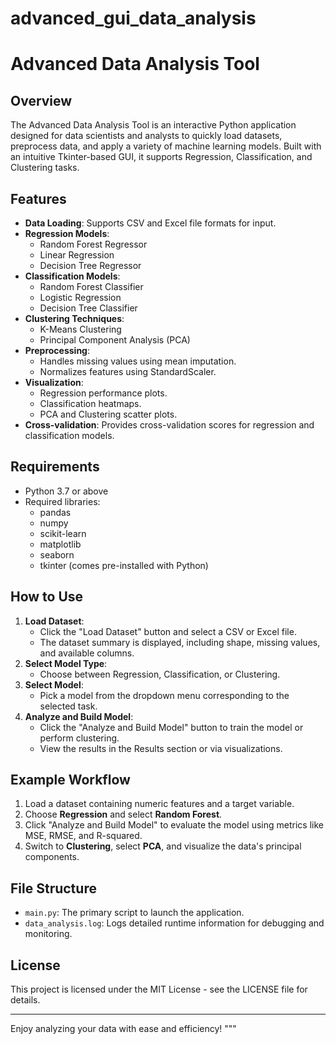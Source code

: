 # advanced_gui_data_analysis

# Advanced Data Analysis Tool

## Overview

The Advanced Data Analysis Tool is an interactive Python application designed for data scientists and analysts to quickly load datasets, preprocess data, and apply a variety of machine learning models. Built with an intuitive Tkinter-based GUI, it supports Regression, Classification, and Clustering tasks.

## Features

- **Data Loading**: Supports CSV and Excel file formats for input.
- **Regression Models**:
  - Random Forest Regressor
  - Linear Regression
  - Decision Tree Regressor
- **Classification Models**:
  - Random Forest Classifier
  - Logistic Regression
  - Decision Tree Classifier
- **Clustering Techniques**:
  - K-Means Clustering
  - Principal Component Analysis (PCA)
- **Preprocessing**:
  - Handles missing values using mean imputation.
  - Normalizes features using StandardScaler.
- **Visualization**:
  - Regression performance plots.
  - Classification heatmaps.
  - PCA and Clustering scatter plots.
- **Cross-validation**: Provides cross-validation scores for regression and classification models.

## Requirements

- Python 3.7 or above
- Required libraries:
  - pandas
  - numpy
  - scikit-learn
  - matplotlib
  - seaborn
  - tkinter (comes pre-installed with Python)

## How to Use

1. **Load Dataset**:
   - Click the "Load Dataset" button and select a CSV or Excel file.
   - The dataset summary is displayed, including shape, missing values, and available columns.
2. **Select Model Type**:
   - Choose between Regression, Classification, or Clustering.
3. **Select Model**:
   - Pick a model from the dropdown menu corresponding to the selected task.
4. **Analyze and Build Model**:
   - Click the "Analyze and Build Model" button to train the model or perform clustering.
   - View the results in the Results section or via visualizations.

## Example Workflow

1. Load a dataset containing numeric features and a target variable.
2. Choose **Regression** and select **Random Forest**.
3. Click "Analyze and Build Model" to evaluate the model using metrics like MSE, RMSE, and R-squared.
4. Switch to **Clustering**, select **PCA**, and visualize the data's principal components.

## File Structure

- `main.py`: The primary script to launch the application.
- `data_analysis.log`: Logs detailed runtime information for debugging and monitoring.


## License

This project is licensed under the MIT License - see the LICENSE file for details.

---

Enjoy analyzing your data with ease and efficiency!
"""
